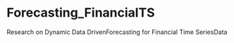 # Forecasting_FinancialTS

Research on Dynamic Data DrivenForecasting for Financial Time SeriesData
